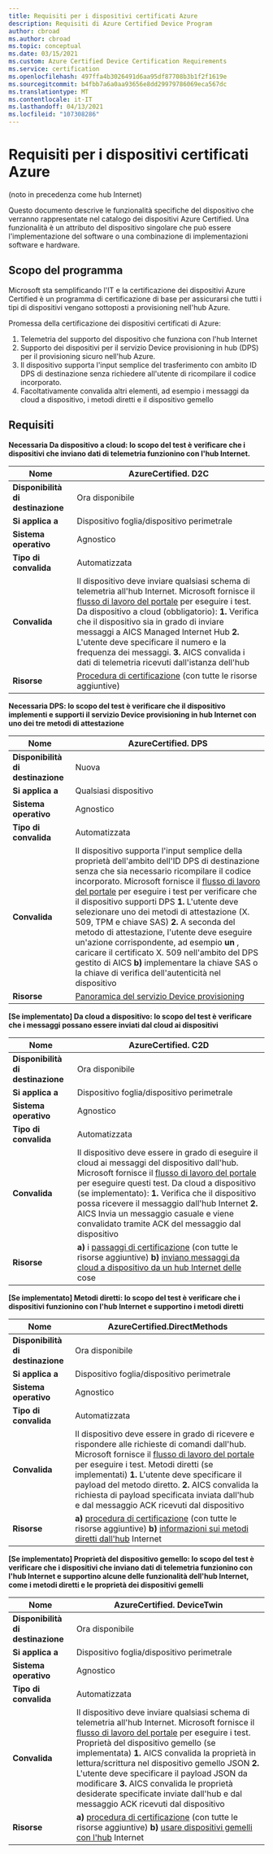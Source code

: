 ```yaml
---
title: Requisiti per i dispositivi certificati Azure
description: Requisiti di Azure Certified Device Program
author: cbroad
ms.author: cbroad
ms.topic: conceptual
ms.date: 03/15/2021
ms.custom: Azure Certified Device Certification Requirements
ms.service: certification
ms.openlocfilehash: 497ffa4b3026491d6aa95df87708b3b1f2f1619e
ms.sourcegitcommit: b4fbb7a6a0aa93656e8dd29979786069eca567dc
ms.translationtype: MT
ms.contentlocale: it-IT
ms.lasthandoff: 04/13/2021
ms.locfileid: "107308286"
---
```

# <a name="azure-certified-device-requirements"></a>Requisiti per i dispositivi certificati Azure 
(noto in precedenza come hub Internet)

Questo documento descrive le funzionalità specifiche del dispositivo che verranno rappresentate nel catalogo dei dispositivi Azure Certified. Una funzionalità è un attributo del dispositivo singolare che può essere l'implementazione del software o una combinazione di implementazioni software e hardware. 

## <a name="program-purpose"></a>Scopo del programma

Microsoft sta semplificando l'IT e la certificazione dei dispositivi Azure Certified è un programma di certificazione di base per assicurarsi che tutti i tipi di dispositivi vengano sottoposti a provisioning nell'hub Azure.

Promessa della certificazione dei dispositivi certificati di Azure:

1. Telemetria del supporto del dispositivo che funziona con l'hub Internet
2.  Supporto dei dispositivi per il servizio Device provisioning in hub (DPS) per il provisioning sicuro nell'hub Azure.
3.  Il dispositivo supporta l'input semplice del trasferimento con ambito ID DPS di destinazione senza richiedere all'utente di ricompilare il codice incorporato.
4.  Facoltativamente convalida altri elementi, ad esempio i messaggi da cloud a dispositivo, i metodi diretti e il dispositivo gemello 

## <a name="requirements"></a>Requisiti

**Necessaria Da dispositivo a cloud: lo scopo del test è verificare che i dispositivi che inviano dati di telemetria funzionino con l'hub Internet.**

| **Nome**                | AzureCertified. D2C                                               |
| ----------------------- | ------------------------------------------------------------ |
| **Disponibilità di destinazione** | Ora disponibile                                                |
| **Si applica a**          | Dispositivo foglia/dispositivo perimetrale                                      |
| **Sistema operativo**                  | Agnostico                                                     |
| **Tipo di convalida**     | Automatizzata                                                    |
| **Convalida**          | Il dispositivo deve inviare qualsiasi schema di telemetria all'hub Internet. Microsoft fornisce il [flusso di lavoro del portale](https://certify.azure.com/) per eseguire i test. Da dispositivo a cloud (obbligatorio): **1.** Verifica che il dispositivo sia in grado di inviare messaggi a AICS Managed Internet Hub **2.** L'utente deve specificare il numero e la frequenza dei messaggi. **3.** AICS convalida i dati di telemetria ricevuti dall'istanza dell'hub |
| **Risorse**           | [Procedura di certificazione](./overview.md) (con tutte le risorse aggiuntive) |

**Necessaria DPS: lo scopo del test è verificare che il dispositivo implementi e supporti il servizio Device provisioning in hub Internet con uno dei tre metodi di attestazione**

| **Nome**                | AzureCertified. DPS                                               |
| ----------------------- | ------------------------------------------------------------ |
| **Disponibilità di destinazione** | Nuova                                                          |
| **Si applica a**          | Qualsiasi dispositivo                                                   |
| **Sistema operativo**                  | Agnostico                                                     |
| **Tipo di convalida**     | Automatizzata                                                    |
| **Convalida**          | Il dispositivo supporta l'input semplice della proprietà dell'ambito dell'ID DPS di destinazione senza che sia necessario ricompilare il codice incorporato. Microsoft fornisce il [flusso di lavoro del portale](https://certify.azure.com) per eseguire i test per verificare che il dispositivo supporti DPS **1.** L'utente deve selezionare uno dei metodi di attestazione (X. 509, TPM e chiave SAS) **2.** A seconda del metodo di attestazione, l'utente deve eseguire un'azione corrispondente, ad esempio **un** , caricare il certificato X. 509 nell'ambito del DPS gestito di AICS **b)** implementare la chiave SAS o la chiave di verifica dell'autenticità nel dispositivo |
| **Risorse**           | [Panoramica del servizio Device provisioning](../iot-dps/about-iot-dps.md) |

**[Se implementato] Da cloud a dispositivo: lo scopo del test è verificare che i messaggi possano essere inviati dal cloud ai dispositivi**                                                              

| **Nome**                | AzureCertified. C2D                                                  |
| ----------------------- | ------------------------------------------------------------ |
| **Disponibilità di destinazione** | Ora disponibile                                            |
| **Si applica a**          | Dispositivo foglia/dispositivo perimetrale                                                   |
| **Sistema operativo**                  | Agnostico                                                     |
| **Tipo di convalida**     | Automatizzata                                                    |
| **Convalida**          | Il dispositivo deve essere in grado di eseguire il cloud ai messaggi del dispositivo dall'hub. Microsoft fornisce il [flusso di lavoro del portale](https://certify.azure.com) per eseguire questi test. Da cloud a dispositivo (se implementato): **1.** Verifica che il dispositivo possa ricevere il messaggio dall'hub Internet **2.** AICS Invia un messaggio casuale e viene convalidato tramite ACK del messaggio dal dispositivo  |
| **Risorse**           | **a)** i [passaggi di certificazione](./overview.md) (con tutte le risorse aggiuntive) **b)** [inviano messaggi da cloud a dispositivo da un hub Internet delle](../iot-hub/iot-hub-devguide-messages-c2d.md) cose |

**[Se implementato] Metodi diretti: lo scopo del test è verificare che i dispositivi funzionino con l'hub Internet e supportino i metodi diretti**

| **Nome**                | AzureCertified.DirectMethods                                             |
| ----------------------- | ------------------------------------------------------------ |
| **Disponibilità di destinazione** | Ora disponibile                                            |
| **Si applica a**          | Dispositivo foglia/dispositivo perimetrale                                                   |
| **Sistema operativo**                  | Agnostico                                                     |
| **Tipo di convalida**     | Automatizzata                                                    |
| **Convalida**          | Il dispositivo deve essere in grado di ricevere e rispondere alle richieste di comandi dall'hub. Microsoft fornisce il [flusso di lavoro del portale](https://certify.azure.com) per eseguire i test. Metodi diretti (se implementati) **1.** L'utente deve specificare il payload del metodo diretto. **2.** AICS convalida la richiesta di payload specificata inviata dall'hub e dal messaggio ACK ricevuti dal dispositivo |
| **Risorse**           | **a)** [procedura di certificazione](./overview.md) (con tutte le risorse aggiuntive) **b)** [informazioni sui metodi diretti dall'hub](../iot-hub/iot-hub-devguide-direct-methods.md) Internet |

**[Se implementato] Proprietà del dispositivo gemello: lo scopo del test è verificare che i dispositivi che inviano dati di telemetria funzionino con l'hub Internet e supportino alcune delle funzionalità dell'hub Internet, come i metodi diretti e le proprietà dei dispositivi gemelli**

| **Nome**                                  | AzureCertified. DeviceTwin                                      |
| ----------------------------------------- | ------------------------------------------------------------ |
| **Disponibilità di destinazione**                   | Ora disponibile                                            |
| **Si applica a**                            | Dispositivo foglia/dispositivo perimetrale                                                   |
| **Sistema operativo**                                    | Agnostico                                                     |
| **Tipo di convalida**                       | Automatizzata                                                       |
| **Convalida**                            | Il dispositivo deve inviare qualsiasi schema di telemetria all'hub Internet. Microsoft fornisce il [flusso di lavoro del portale](https://certify.azure.com) per eseguire i test. Proprietà del dispositivo gemello (se implementata) **1.** AICS convalida la proprietà in lettura/scrittura nel dispositivo gemello JSON **2.** L'utente deve specificare il payload JSON da modificare **3.** AICS convalida le proprietà desiderate specificate inviate dall'hub e dal messaggio ACK ricevuti dal dispositivo |
| **Risorse**                             | **a)** [procedura di certificazione](./overview.md) (con tutte le risorse aggiuntive) **b)** [usare dispositivi gemelli con l'hub](../iot-hub/iot-hub-devguide-device-twins.md) Internet |
